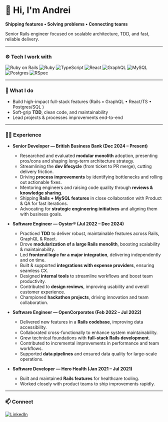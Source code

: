# 👋 Hi, I'm Andrei

**Shipping features • Solving problems • Connecting teams**

Senior Rails engineer focused on scalable architecture, TDD, and fast, reliable delivery.

---

### ⚙️ Tech I work with
<!-- Badges from Ileriayo/markdown-badges -->
![Ruby on Rails](https://img.shields.io/badge/Ruby_on_Rails-CC0000?style=for-the-badge&logo=rubyonrails&logoColor=white)
![Ruby](https://img.shields.io/badge/Ruby-CC342D?style=for-the-badge&logo=ruby&logoColor=white)
![TypeScript](https://img.shields.io/badge/TypeScript-3178C6?style=for-the-badge&logo=typescript&logoColor=white)
![React](https://img.shields.io/badge/React-20232A?style=for-the-badge&logo=react&logoColor=61DAFB)
![GraphQL](https://img.shields.io/badge/GraphQL-E10098?style=for-the-badge&logo=graphql&logoColor=white)
![MySQL](https://img.shields.io/badge/MySQL-005C84?style=for-the-badge&logo=mysql&logoColor=white)
![Postgres](https://img.shields.io/badge/postgres-%23316192.svg?style=for-the-badge&logo=postgresql&logoColor=white)
![RSpec](https://img.shields.io/badge/RSpec-CC0000?style=for-the-badge&logo=ruby&logoColor=white)

---

### 🧭 What I do
- Build high-impact full-stack features (Rails • GraphQL • React/TS • Postgres/SQL )
- Soft-grip **TDD**, clean code, and maintainability
- Lead projects & processes improvements end-to-end

---

### 🧑‍💼 Experience  

- **Senior Developer — British Business Bank (Dec 2024 – Present)**  
  - Researched and evaluated **modular monolith** adoption, presenting pros/cons and shaping long-term architecture strategy.  
  - Streamlining the **dev lifecycle** (from ticket to PR merge), cutting delivery friction.  
  - Driving **process improvements** by identifying bottlenecks and rolling out actionable fixes.  
  - Mentoring engineers and raising code quality through **reviews & knowledge sharing**.  
  - Shipping **Rails + MySQL features** in close collaboration with Product & QA for fast iterations.  
  - Advocating for **strategic engineering initiatives** and aligning them with business goals.  

- **Software Engineer — Oyster® (Jul 2022 – Dec 2024)**  
  - Practiced **TDD** to deliver robust, maintainable features across Rails, GraphQL & React.  
  - Drove **modularization of a large Rails monolith**, boosting scalability & maintainability.  
  - Led **frontend logic for a major integration**, delivering independently and on time.  
  - Built & supported **integrations with expense providers**, ensuring seamless CX.  
  - Designed **internal tools** to streamline workflows and boost team productivity.  
  - Contributed to **design reviews**, improving usability and overall customer experience.  
  - Championed **hackathon projects**, driving innovation and team collaboration.  

- **Software Engineer — OpenCorporates (Feb 2022 – Jul 2022)**  
  - Delivered new features in a **Rails codebase**, improving data accessibility.  
  - Collaborated cross-functionally to enhance system maintainability.  
  - Grew technical foundations with **full-stack Rails development**.  
  - Contributed to incremental improvements in performance and team workflows.  
  - Supported **data pipelines** and ensured data quality for large-scale operations.  

- **Software Developer — Hero Health (Jan 2021 – Jul 2021)**  
  - Built and maintained **Rails features** for healthcare tooling.  
  - Worked closely with product teams to ship improvements rapidly.  


---

### 📫 Connect
[![LinkedIn](https://img.shields.io/badge/LinkedIn-Profile-0A66C2?style=for-the-badge&logo=linkedin&logoColor=white)](https://www.linkedin.com/in/andrei-pestenariu)
